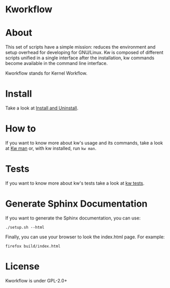 # Kworkflow

# About

This set of scripts have a simple mission: reduces the environment and setup
overhead for developing for GNU/Linux. Kw is composed of different scripts
unified in a single interface after the installation, kw commands become
available in the command line interface.

Kworkflow stands for Kernel Workflow.

# Install

Take a look at
[Install and Uninstall](documentation/content/installanduninstall.rst).

# How to

If you want to know more about kw's usage and its commands, take a look at
[Kw man](documentation/man/kw.rst) or, with kw installed, run `kw man`.

# Tests

If you want to know more about kw's tests take a look at
[kw tests](documentation/content/tests.rst).

# Generate Sphinx Documentation

If you want to generate the Sphinx documentation, you can use:

```
./setup.sh --html
``` 

Finally, you can use your browser to look the index.html page. For example:

```
firefox build/index.html
```

# License

Kworkflow is under GPL-2.0+
